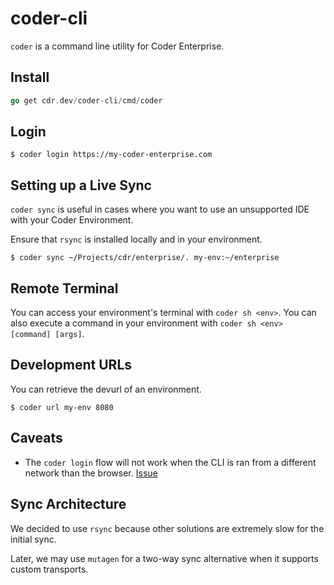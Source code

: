 # coder-cli

`coder` is a command line utility for Coder Enterprise.

## Install

```go
go get cdr.dev/coder-cli/cmd/coder
```

## Login
```shell script
$ coder login https://my-coder-enterprise.com
```

## Setting up a Live Sync

`coder sync` is useful in cases where you want to use an unsupported IDE with your Coder
Environment.

Ensure that `rsync` is installed locally and in your environment.

``
$ coder sync ~/Projects/cdr/enterprise/. my-env:~/enterprise
``

## Remote Terminal

You can access your environment's terminal with `coder sh <env>`. You can also
execute a command in your environment with `coder sh <env> [command] [args]`.

## Development URLs

You can retrieve the devurl of an environment.

``
$ coder url my-env 8080
``

## Caveats

- The `coder login` flow will not work when the CLI is ran from a different network
than the browser. [Issue](https://github.com/cdr/coder-cli/issues/1)

## Sync Architecture

We decided to use `rsync` because other solutions are extremely slow for the initial
sync.

Later, we may use `mutagen` for a two-way sync alternative when
it supports custom transports.

